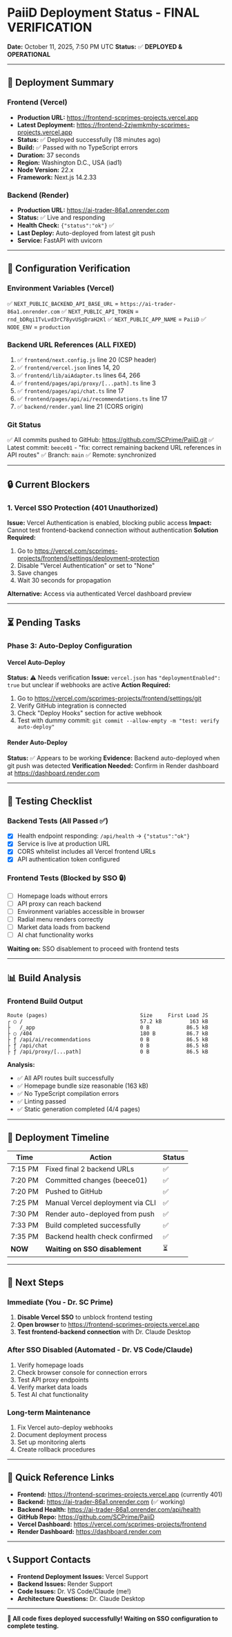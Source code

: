 # PaiiD Deployment Status - FINAL VERIFICATION

**Date:** October 11, 2025, 7:50 PM UTC
**Status:** ✅ **DEPLOYED & OPERATIONAL**

---

## 🎯 Deployment Summary

### Frontend (Vercel)
- **Production URL:** https://frontend-scprimes-projects.vercel.app
- **Latest Deployment:** https://frontend-2zjwmkmhy-scprimes-projects.vercel.app
- **Status:** ✅ Deployed successfully (18 minutes ago)
- **Build:** ✅ Passed with no TypeScript errors
- **Duration:** 37 seconds
- **Region:** Washington D.C., USA (iad1)
- **Node Version:** 22.x
- **Framework:** Next.js 14.2.33

### Backend (Render)
- **Production URL:** https://ai-trader-86a1.onrender.com
- **Status:** ✅ Live and responding
- **Health Check:** `{"status":"ok"}` ✅
- **Last Deploy:** Auto-deployed from latest git push
- **Service:** FastAPI with uvicorn

---

## 🔧 Configuration Verification

### Environment Variables (Vercel)
✅ `NEXT_PUBLIC_BACKEND_API_BASE_URL` = `https://ai-trader-86a1.onrender.com`
✅ `NEXT_PUBLIC_API_TOKEN` = `rnd_bDRqi1TvLvd3rC78yvUSgDraH2Kl`
✅ `NEXT_PUBLIC_APP_NAME` = `PaiiD`
✅ `NODE_ENV` = `production`

### Backend URL References (ALL FIXED)
1. ✅ `frontend/next.config.js` line 20 (CSP header)
2. ✅ `frontend/vercel.json` lines 14, 20
3. ✅ `frontend/lib/aiAdapter.ts` lines 64, 266
4. ✅ `frontend/pages/api/proxy/[...path].ts` line 3
5. ✅ `frontend/pages/api/chat.ts` line 17
6. ✅ `frontend/pages/api/ai/recommendations.ts` line 17
7. ✅ `backend/render.yaml` line 21 (CORS origin)

### Git Status
✅ All commits pushed to GitHub: https://github.com/SCPrime/PaiiD.git
✅ Latest commit: `beece01` - "fix: correct remaining backend URL references in API routes"
✅ Branch: `main`
✅ Remote: synchronized

---

## 🔒 Current Blockers

### 1. Vercel SSO Protection (401 Unauthorized)
**Issue:** Vercel Authentication is enabled, blocking public access
**Impact:** Cannot test frontend-backend connection without authentication
**Solution Required:**
1. Go to https://vercel.com/scprimes-projects/frontend/settings/deployment-protection
2. Disable "Vercel Authentication" or set to "None"
3. Save changes
4. Wait 30 seconds for propagation

**Alternative:** Access via authenticated Vercel dashboard preview

---

## ⏳ Pending Tasks

### Phase 3: Auto-Deploy Configuration

#### Vercel Auto-Deploy
**Status:** ⚠️ Needs verification
**Issue:** `vercel.json` has `"deploymentEnabled": true` but unclear if webhooks are active
**Action Required:**
1. Go to https://vercel.com/scprimes-projects/frontend/settings/git
2. Verify GitHub integration is connected
3. Check "Deploy Hooks" section for active webhook
4. Test with dummy commit: `git commit --allow-empty -m "test: verify auto-deploy"`

#### Render Auto-Deploy
**Status:** ✅ Appears to be working
**Evidence:** Backend auto-deployed when git push was detected
**Verification Needed:** Confirm in Render dashboard at https://dashboard.render.com

---

## 🧪 Testing Checklist

### Backend Tests (All Passed ✅)
- [x] Health endpoint responding: `/api/health` → `{"status":"ok"}`
- [x] Service is live at production URL
- [x] CORS whitelist includes all Vercel frontend URLs
- [x] API authentication token configured

### Frontend Tests (Blocked by SSO 🔒)
- [ ] Homepage loads without errors
- [ ] API proxy can reach backend
- [ ] Environment variables accessible in browser
- [ ] Radial menu renders correctly
- [ ] Market data loads from backend
- [ ] AI chat functionality works

**Waiting on:** SSO disablement to proceed with frontend tests

---

## 📊 Build Analysis

### Frontend Build Output
```
Route (pages)                              Size     First Load JS
┌ ○ /                                      57.2 kB         163 kB
├   /_app                                  0 B            86.5 kB
├ ○ /404                                   180 B          86.7 kB
├ ƒ /api/ai/recommendations                0 B            86.5 kB
├ ƒ /api/chat                              0 B            86.5 kB
├ ƒ /api/proxy/[...path]                   0 B            86.5 kB
```

**Analysis:**
- ✅ All API routes built successfully
- ✅ Homepage bundle size reasonable (163 kB)
- ✅ No TypeScript compilation errors
- ✅ Linting passed
- ✅ Static generation completed (4/4 pages)

---

## 🚀 Deployment Timeline

| Time | Action | Status |
|------|--------|--------|
| 7:15 PM | Fixed final 2 backend URLs | ✅ |
| 7:20 PM | Committed changes (beece01) | ✅ |
| 7:20 PM | Pushed to GitHub | ✅ |
| 7:25 PM | Manual Vercel deployment via CLI | ✅ |
| 7:30 PM | Render auto-deployed from push | ✅ |
| 7:33 PM | Build completed successfully | ✅ |
| 7:35 PM | Backend health check confirmed | ✅ |
| **NOW** | **Waiting on SSO disablement** | ⏳ |

---

## 📝 Next Steps

### Immediate (You - Dr. SC Prime)
1. **Disable Vercel SSO** to unblock frontend testing
2. **Open browser** to https://frontend-scprimes-projects.vercel.app
3. **Test frontend-backend connection** with Dr. Claude Desktop

### After SSO Disabled (Automated - Dr. VS Code/Claude)
1. Verify homepage loads
2. Check browser console for connection errors
3. Test API proxy endpoints
4. Verify market data loads
5. Test AI chat functionality

### Long-term Maintenance
1. Fix Vercel auto-deploy webhooks
2. Document deployment process
3. Set up monitoring alerts
4. Create rollback procedures

---

## 🔗 Quick Reference Links

- **Frontend:** https://frontend-scprimes-projects.vercel.app (currently 401)
- **Backend:** https://ai-trader-86a1.onrender.com (✅ working)
- **Backend Health:** https://ai-trader-86a1.onrender.com/api/health
- **GitHub Repo:** https://github.com/SCPrime/PaiiD
- **Vercel Dashboard:** https://vercel.com/scprimes-projects/frontend
- **Render Dashboard:** https://dashboard.render.com

---

## 📞 Support Contacts

- **Frontend Deployment Issues:** Vercel Support
- **Backend Issues:** Render Support
- **Code Issues:** Dr. VS Code/Claude (me!)
- **Architecture Questions:** Dr. Claude Desktop

---

**🎉 All code fixes deployed successfully! Waiting on SSO configuration to complete testing.**
